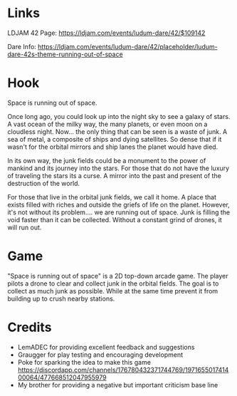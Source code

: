 # Links

LDJAM 42 Page: https://ldjam.com/events/ludum-dare/42/$109142

Dare Info: https://ldjam.com/events/ludum-dare/42/placeholder/ludum-dare-42s-theme-running-out-of-space


# Hook

Space is running out of space.

Once long ago, you could look up into the night sky to see a galaxy of stars. A vast ocean of the milky way, the many planets, or even moon on a cloudless night. Now... the only thing that can be seen is a waste of junk. A sea of metal, a composite of ships and dying satellites. So dense that if it wasn't for the orbital mirrors and ship lanes the planet would have died.

In its own way, the junk fields could be a monument to the power of mankind and its journey into the stars. For those that do not have the luxury of traveling the stars its a curse. A mirror into the past and present of the destruction of the world.

For those that live in the orbital junk fields, we call it home. A place that exists filled with riches and outside the griefs of life on the planet. However, it's not without its problem.... we are running out of space. Junk is filling the void faster than it can be collected. Without a constant grind of drones, it will run out. 

# Game

"Space is running out of space" is a 2D top-down arcade game. The player pilots a drone to clear and collect junk in the orbital fields. The goal is to collect as much junk as possible. While at the same time prevent it from building up to crush nearby stations. 

# Credits

* LemADEC for providing excellent feedback and suggestions
* Graugger for play testing and encouraging development
* Poke for sparking the idea to make this game https://discordapp.com/channels/176780432371744769/197165501741400064/477668512047955979
* My brother for providing a negative but important criticism base line
